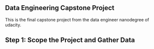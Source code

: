## Data Engineering Capstone Project

This is the final capstone project from the 
data engineer nanodegree of udacity. 

## Step 1: Scope the Project and Gather Data

